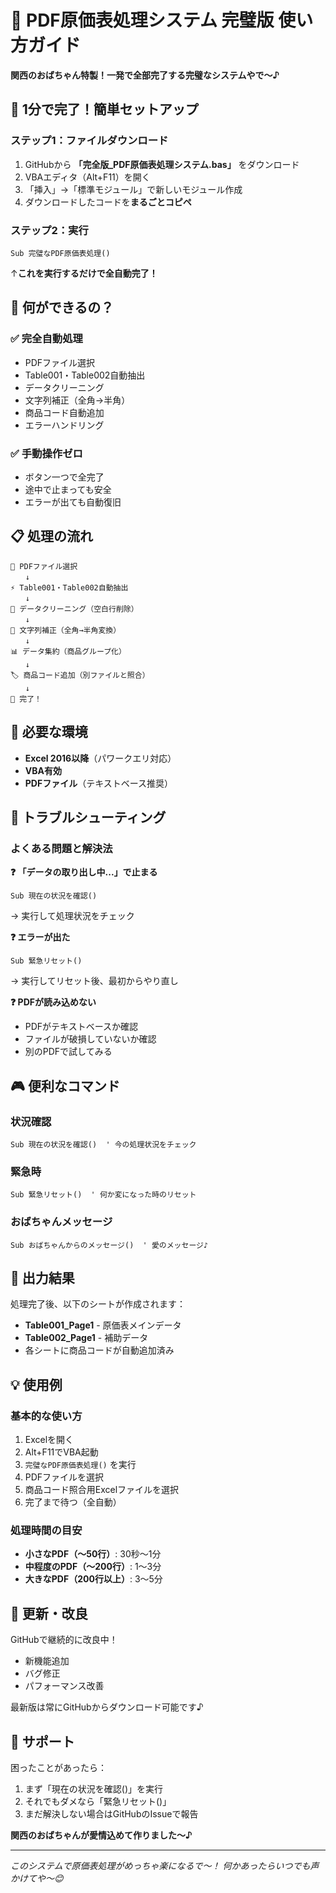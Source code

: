 # 🎯 PDF原価表処理システム 完璧版 使い方ガイド

**関西のおばちゃん特製！一発で全部完了する完璧なシステムやで〜♪**

## 🚀 1分で完了！簡単セットアップ

### ステップ1：ファイルダウンロード
1. GitHubから **「完全版_PDF原価表処理システム.bas」** をダウンロード
2. VBAエディタ（Alt+F11）を開く
3. 「挿入」→「標準モジュール」で新しいモジュール作成
4. ダウンロードしたコードを**まるごとコピペ**

### ステップ2：実行
```vba
Sub 完璧なPDF原価表処理()
```
↑**これを実行するだけで全自動完了！**

## 🎯 何ができるの？

### ✅ 完全自動処理
- PDFファイル選択
- Table001・Table002自動抽出
- データクリーニング
- 文字列補正（全角→半角）
- 商品コード自動追加
- エラーハンドリング

### ✅ 手動操作ゼロ
- ボタン一つで全完了
- 途中で止まっても安全
- エラーが出ても自動復旧

## 📋 処理の流れ

```
🎯 PDFファイル選択
　　↓
⚡ Table001・Table002自動抽出
　　↓
🧹 データクリーニング（空白行削除）
　　↓
🔧 文字列補正（全角→半角変換）
　　↓
📊 データ集約（商品グループ化）
　　↓
🏷️ 商品コード追加（別ファイルと照合）
　　↓
🎉 完了！
```

## 🔧 必要な環境

- **Excel 2016以降**（パワークエリ対応）
- **VBA有効**
- **PDFファイル**（テキストベース推奨）

## 🚨 トラブルシューティング

### よくある問題と解決法

**❓ 「データの取り出し中...」で止まる**
```vba
Sub 現在の状況を確認()
```
→ 実行して処理状況をチェック

**❓ エラーが出た**
```vba
Sub 緊急リセット()
```
→ 実行してリセット後、最初からやり直し

**❓ PDFが読み込めない**
- PDFがテキストベースか確認
- ファイルが破損していないか確認
- 別のPDFで試してみる

## 🎮 便利なコマンド

### 状況確認
```vba
Sub 現在の状況を確認()  ' 今の処理状況をチェック
```

### 緊急時
```vba
Sub 緊急リセット()  ' 何か変になった時のリセット
```

### おばちゃんメッセージ
```vba
Sub おばちゃんからのメッセージ()  ' 愛のメッセージ♪
```

## 📁 出力結果

処理完了後、以下のシートが作成されます：

- **Table001_Page1** - 原価表メインデータ
- **Table002_Page1** - 補助データ
- 各シートに商品コードが自動追加済み

## 💡 使用例

### 基本的な使い方
1. Excelを開く
2. Alt+F11でVBA起動
3. `完璧なPDF原価表処理()` を実行
4. PDFファイルを選択
5. 商品コード照合用Excelファイルを選択
6. 完了まで待つ（全自動）

### 処理時間の目安
- **小さなPDF（～50行）**: 30秒〜1分
- **中程度のPDF（～200行）**: 1〜3分
- **大きなPDF（200行以上）**: 3〜5分

## 🔄 更新・改良

GitHubで継続的に改良中！
- 新機能追加
- バグ修正
- パフォーマンス改善

最新版は常にGitHubからダウンロード可能です♪

## 💬 サポート

困ったことがあったら：
1. まず「現在の状況を確認()」を実行
2. それでもダメなら「緊急リセット()」
3. まだ解決しない場合はGitHubのIssueで報告

**関西のおばちゃんが愛情込めて作りました〜♪**

---

*このシステムで原価表処理がめっちゃ楽になるで〜！*
*何かあったらいつでも声かけてや〜😊*